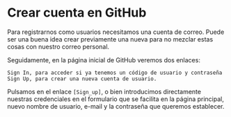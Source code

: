 # Crear cuenta en GitHub

Para registrarnos como usuarios necesitamos una cuenta de correo. Puede ser una buena idea crear previamente 
una nueva para no mezclar estas cosas con nuestro correo personal.

Seguidamente, en la página inicial de GitHub veremos dos enlaces:

	Sign In, para acceder si ya tenemos un código de usuario y contraseña
	Sign Up, para crear una nueva cuenta de usuario.

Pulsamos en el enlace `[Sign_up]`, o bien introducimos directamente nuestras credenciales en el formulario que se 
facilita en la página principal, nuevo nombre de usuario, e-mail y la contraseña que queremos establecer.
